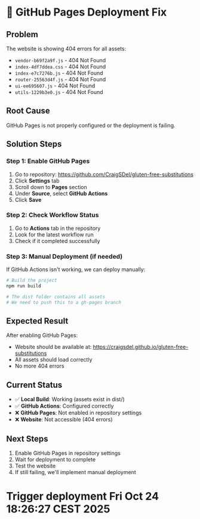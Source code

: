 # 🚨 **GitHub Pages Deployment Fix**

## **Problem**
The website is showing 404 errors for all assets:
- `vendor-b69f2a9f.js` - 404 Not Found
- `index-4df7ddea.css` - 404 Not Found  
- `index-e7c7276b.js` - 404 Not Found
- `router-25563d4f.js` - 404 Not Found
- `ui-ee695607.js` - 404 Not Found
- `utils-1229b3e0.js` - 404 Not Found

## **Root Cause**
GitHub Pages is not properly configured or the deployment is failing.

## **Solution Steps**

### **Step 1: Enable GitHub Pages**
1. Go to repository: https://github.com/CraigSDel/gluten-free-substitutions
2. Click **Settings** tab
3. Scroll down to **Pages** section
4. Under **Source**, select **GitHub Actions**
5. Click **Save**

### **Step 2: Check Workflow Status**
1. Go to **Actions** tab in the repository
2. Look for the latest workflow run
3. Check if it completed successfully

### **Step 3: Manual Deployment (if needed)**
If GitHub Actions isn't working, we can deploy manually:

```bash
# Build the project
npm run build

# The dist folder contains all assets
# We need to push this to a gh-pages branch
```

## **Expected Result**
After enabling GitHub Pages:
- Website should be available at: https://craigsdel.github.io/gluten-free-substitutions
- All assets should load correctly
- No more 404 errors

## **Current Status**
- ✅ **Local Build**: Working (assets exist in dist/)
- ✅ **GitHub Actions**: Configured correctly
- ❌ **GitHub Pages**: Not enabled in repository settings
- ❌ **Website**: Not accessible (404 errors)

## **Next Steps**
1. Enable GitHub Pages in repository settings
2. Wait for deployment to complete
3. Test the website
4. If still failing, we'll implement manual deployment
# Trigger deployment Fri Oct 24 18:26:27 CEST 2025
